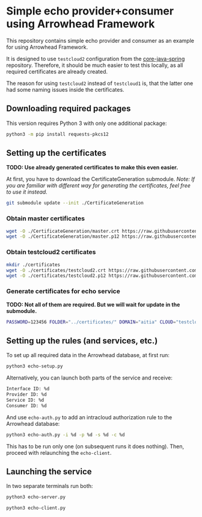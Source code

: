 # Simple echo provider+consumer using Arrowhead Framework

This repository contains simple echo provider and consumer as an example for using Arrowhead Framework.

It is designed to use `testcloud2` configuration from the [core-java-spring](https://github.com/eclipse-arrowhead/core-java-spring) repository. Therefore, it should be much easier to test this locally, as all required certificates are already created.

The reason for using `testcloud2` instead of `testcloud1` is, that the latter one had some naming issues inside the certificates.

## Downloading required packages

This version requires Python 3 with only one additional package:

```sh
python3 -m pip install requests-pkcs12
```

## Setting up the certificates
**TODO: Use already generated certificates to make this even easier.**

At first, you have to download the CertificateGeneration submodule.
_Note: If you are familiar with different way for generating the certificates, feel free to use it instead._

```sh
git submodule update --init ./CertificateGeneration
```

### Obtain master certificates

```sh
wget -O ./CertificateGeneration/master.crt https://raw.githubusercontent.com/eclipse-arrowhead/core-java-spring/master/certificates/master.crt
wget -O ./CertificateGeneration/master.p12 https://raw.githubusercontent.com/eclipse-arrowhead/core-java-spring/master/certificates/master.p12
```

### Obtain testcloud2 certificates

```sh
mkdir ./certificates
wget -O ./certificates/testcloud2.crt https://raw.githubusercontent.com/eclipse-arrowhead/core-java-spring/master/certificates/testcloud2/testcloud2.crt
wget -O ./certificates/testcloud2.p12 https://raw.githubusercontent.com/eclipse-arrowhead/core-java-spring/master/certificates/testcloud2/testcloud2.p12
```

### Generate certificates for echo service
**TODO: Not all of them are required. But we will wait for update in the submodule.**

```sh
PASSWORD=123456 FOLDER="../certificates/" DOMAIN="aitia" CLOUD="testcloud2" bash ./CertificateGeneration/generate.sh -a echo_server echo_client
```

## Setting up the rules (and services, etc.)

To set up all required data in the Arrowhead database, at first run:

```sh
python3 echo-setup.py
```

Alternatively, you can launch both parts of the service and receive:
```sh
Interface ID: %d
Provider ID: %d
Service ID: %d
Consumer ID: %d
```

And use `echo-auth.py` to add an intracloud authorization rule to the Arrowhead database:

```sh
python3 echo-auth.py -i %d -p %d -s %d -c %d
```

This has to be run only one (on subsequent runs it does nothing). Then, proceed with relaunching the `echo-client`.

## Launching the service

In two separate terminals run both:

```sh
python3 echo-server.py
```

```sh
python3 echo-client.py
```